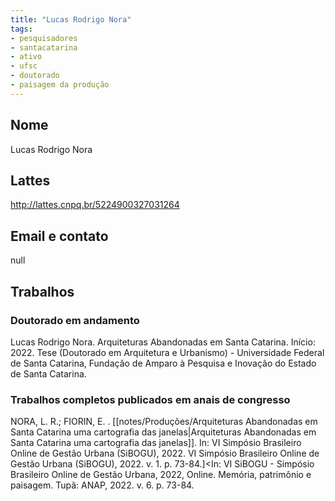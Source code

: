 ```yaml
---
title: "Lucas Rodrigo Nora"
tags: 
- pesquisadores
- santacatarina
- ativo
- ufsc
- doutorado
- paisagem da produção
---
```


## Nome
Lucas Rodrigo Nora

## Lattes
http://lattes.cnpq.br/5224900327031264

## Email e contato
null

## Trabalhos

### Doutorado em andamento

Lucas Rodrigo Nora. Arquiteturas Abandonadas em Santa Catarina. Início: 2022. Tese (Doutorado em Arquitetura e Urbanismo) - Universidade Federal de Santa Catarina, Fundação de Amparo à Pesquisa e Inovação do Estado de Santa Catarina.

### Trabalhos completos publicados em anais de congresso

NORA, L. R.; FIORIN, E. . [[notes/Produções/Arquiteturas Abandonadas em Santa Catarina uma cartografia das janelas|Arquiteturas Abandonadas em Santa Catarina uma cartografia das janelas]]. In: VI Simpósio Brasileiro Online de Gestão Urbana (SiBOGU), 2022. VI Simpósio Brasileiro Online de Gestão Urbana (SiBOGU), 2022. v. 1. p. 73-84.]<In: VI SiBOGU - Simpósio Brasileiro Online de Gestão Urbana, 2022, Online. Memória, patrimônio e paisagem. Tupã: ANAP, 2022. v. 6. p. 73-84.